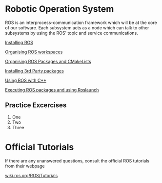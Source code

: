 # Robotic Operation System

ROS is an interprocess-communication framework which will be at the core of our software. Each subsystem acts as a node which can talk to other subsystems by using the ROS' topic and service communications.

[Installing ROS](https://github.com/uvic-auvic/Software_Sandbox/wiki/Installing-ROS)

[Organising ROS workspaces](https://github.com/uvic-auvic/Software_Sandbox/wiki/Organising-ROS-Workspaces)

[Organising ROS Packages and CMakeLists](https://github.com/uvic-auvic/Software_Sandbox/wiki/Organising-ROS-Packages-and-CMakeLists)

[Installing 3rd Party packages](https://github.com/uvic-auvic/Software_Sandbox/wiki/Installing-3rd-Party-Packages)

[Using ROS with C++](https://github.com/uvic-auvic/Software_Sandbox/wiki/Using-ROS-with-C)

[Executing ROS packages and using Roslaunch](https://github.com/uvic-auvic/Software_Sandbox/wiki/Executing-ROS-packages-and-using-Roslaunch)

## Practice Excercises
1. One
2. Two
3. Three

# Official Tutorials

If there are any unanswered questions, consult the official ROS tutorials from their webpage

[wiki.ros.org/ROS/Tutorials](wiki.ros.org/ROS/Tutorials)